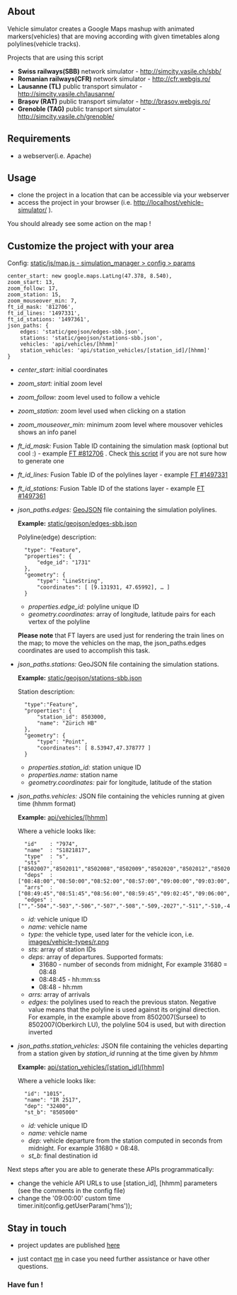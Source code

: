 ## About
Vehicle simulator creates a Google Maps mashup with animated markers(vehicles) that are moving according with given timetables along polylines(vehicle tracks). 

Projects that are using this script

* **Swiss railways(SBB)** network simulator - http://simcity.vasile.ch/sbb/
* **Romanian railways(CFR)** network simulator - http://cfr.webgis.ro/
* **Lausanne (TL)** public transport simulator - http://simcity.vasile.ch/lausanne/
* **Brașov (RAT)** public transport simulator - http://brasov.webgis.ro/
* **Grenoble (TAG)** public transport simulator - http://simcity.vasile.ch/grenoble/

## Requirements

* a webserver(i.e. Apache)

## Usage

* clone the project in a location that can be accessible via your webserver
* access the project in your browser (i.e. [http://localhost/vehicle-simulator/](http://localhost/vehicle-simulator/) ). 

You should already see some action on the map !

## Customize the project with your area

Config: [static/js/map.js - simulation_manager > config > params](https://github.com/vasile/vehicle-simulator/blob/master/static/js/map.js)

    center_start: new google.maps.LatLng(47.378, 8.540),
    zoom_start: 13,
    zoom_follow: 17,
    zoom_station: 15,
    zoom_mouseover_min: 7,
    ft_id_mask: '812706',
    ft_id_lines: '1497331',
    ft_id_stations: '1497361',
    json_paths: {
        edges: 'static/geojson/edges-sbb.json',
        stations: 'static/geojson/stations-sbb.json',
        vehicles: 'api/vehicles/[hhmm]'
        station_vehicles: 'api/station_vehicles/[station_id]/[hhmm]'
    }

* *center_start:* initial coordinates
* *zoom_start:* initial zoom level
* *zoom_follow:* zoom level used to follow a vehicle
* *zoom_station:* zoom level used when clicking on a station
* *zoom_mouseover_min:* minimum zoom level where mousover vehicles shows an info panel
* *ft_id_mask:* Fusion Table ID containing the simulation mask (optional but cool :) - example [FT #812706](http://www.google.com/fusiontables/DataSource?dsrcid=812706) . Check [this script](https://github.com/vasile/Mask-KML-polygons) if you are not sure how to generate one
* *ft_id_lines:* Fusion Table ID of the polylines layer - example [FT #1497331](http://www.google.com/fusiontables/DataSource?dsrcid=1497331)
* *ft_id_stations:* Fusion Table ID of the stations layer - example [FT #1497361](http://www.google.com/fusiontables/DataSource?dsrcid=1497361)
* *json_paths.edges:* [GeoJSON](http://geojson.org/geojson-spec.html#linestring) file containing the simulation polylines. 
	
	**Example:** [static/geojson/edges-sbb.json](https://github.com/vasile/vehicle-simulator/blob/master/static/geojson/edges-sbb.json)
  
  	Polyline(edge) description:
    
        "type": "Feature",
        "properties": {
        	"edge_id": "1731"
        },
        "geometry": {
        	"type": "LineString",
            "coordinates": [ [9.131931, 47.65992], … ]
        }
        
     * *properties.edge_id:* polyline unique ID
     * *geometry.coordinates:* array of longitude, latitude pairs for each vertex of the polyline

  **Please note** that FT layers are used just for rendering the train lines on the map; to move the vehicles on the map, the json_paths.edges coordinates are used to accomplish this task.

* *json_paths.stations:* GeoJSON file containing the simulation stations.

    **Example:** [static/geojson/stations-sbb.json](https://github.com/vasile/vehicle-simulator/blob/master/static/geojson/stations-sbb.json) 
    
  	Station description:
        
        "type":"Feature",
        "properties": {
            "station_id": 8503000,
            "name": "Zürich HB"
        },
        "geometry": {
            "type": "Point",
            "coordinates": [ 8.53947,47.378777 ]
        }

    * *properties.station_id:* station unique ID
    * *properties.name:* station name
    * *geometry.coordinates:* pair for longitude, latitude of the station


* *json_paths.vehicles:* JSON file containing the vehicles running at given time (hhmm format)

    **Example:** [api/vehicles/[hhmm]](https://github.com/vasile/vehicle-simulator/blob/master/api/vehicles/0900.json) 
    
    Where a vehicle looks like:
        
        "id"    : "7974",
        "name"  : "S1821817",
        "type"  : "s",
        "sts"   : ["8502007","8502011","8502008","8502009","8502020","8502012","8502028","8502021","8505000"],
        "deps"  : ["08:48:00","08:50:00","08:52:00","08:57:00","09:00:00","09:03:00","09:07:00","09:08:00"],
        "arrs"  : ["08:49:45","08:51:45","08:56:00","08:59:45","09:02:45","09:06:00","09:07:45","09:15:00"],
        "edges" : ["","-504","-503","-506","-507","-508","-509,-2027","-511","-510,-426,-545,-544,154"]

    * *id:* vehicle unique ID
    * *name:* vehicle name
    * *type:* the vehicle type, used later for the vehicle icon, i.e. [images/vehicle-types/r.png](https://github.com/vasile/vehicle-simulator/blob/master/static/images/vehicle-types/r.png)
    * *sts:* array of station IDs
    * *deps:* array of departures. Supported formats:
    	* 31680 - number of seconds from midnight, For example 31680 = 08:48
    	* 08:48:45 - hh:mm:ss
    	* 08:48 - hh:mm
    * *arrs:* array of arrivals
    * *edges:* the polylines used to reach the previous staton. Negative value means that the polyline is used against its original direction. For example, in the example above from 8502007(Sursee) to 8502007(Oberkirch LU), the polyline 504 is used, but with direction inverted

* *json_paths.station_vehicles:* JSON file containing the vehicles departing from a station given by *station_id* running at the time given by *hhmm*

    **Example:** [api/station_vehicles/[station_id]/[hhmm]](https://github.com/vasile/vehicle-simulator/blob/master/api/station_vehicles/8507000/0900.json) 
    
    Where a vehicle looks like:
        
        "id": "1015",
        "name": "IR 2517",
        "dep": "32400",
        "st_b": "8505000"

    * *id:* vehicle unique ID
    * *name:* vehicle name
    * *dep:* vehicle departure from the station computed in seconds from midnight. For example 31680 = 08:48.
    * *st_b:* final destination id

Next steps after you are able to generate these APIs programmatically:

* change the vehicle API URLs to use [station_id], [hhmm] parameters (see the comments in the config file)
* change the '09:00:00' custom time
    timer.init(config.getUserParam('hms'));


## Stay in touch
- project updates are published [here](http://blog.vasile.ch/tag/swisstrains)

- just contact [me](http://www.vasile.ch) in case you need further assistance or have other questions. 

### Have fun !